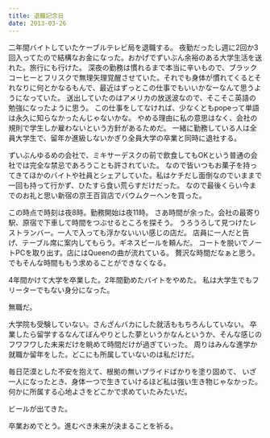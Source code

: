 ```yaml
---
title: 退職記念日
date: 2013-03-26
---
```


二年間バイトしていたケーブルテレビ局を退職する。
夜勤だったし週に2回か3回入ってたので結構なお金になった。おかげでずいぶん余裕のある大学生活を送れた。旅行にも行けた。
深夜の勤務は慣れるまで本当に辛いもので、ブラックコーヒーとフリスクで無理矢理覚醒させていた。それでも身体が慣れてくるとそれなりに何とかなるもんで、最近はずっとこの仕事でもいいかなーなんて思うようになっていた。
送出していたのはアメリカの放送波なので、そこそこ英語の勉強になったように思う。
この仕事をしてなければ、少なくともpopeって単語は永久に知らなかったんじゃないかな。
やめる理由に私の意思はなく、会社の規則で学生しか雇わないという方針があるためだ。
一緒に勤務している人は全員大学生で、留年か進級しないかぎり全員大学の卒業と同時に退社する。

ずいぶんゆるめの会社で、ミキサーデスクの前で飲食してもOKという普通の会社では完全な禁忌であろうことも許されていた。
なので皆いつもお菓子を持ってきてほかのバイトや社員とシェアしていた。私はケチだし面倒なのでいままで一回も持って行かず、ひたすら食い荒らすだけだった。
なので最後くらい今までのお礼と思い新宿の京王百貨店でバウムクーヘンを買った。

この時点で時刻は夜8時。勤務開始は夜11時。
さあ時間が余った。会社の最寄り駅、原宿で下車して時間をつぶせるところを探そう。
うろうろして見つけたレストランバー。一人で入っても浮かないいい感じの店だ。
店員に一人だと告げ、テーブル席に案内してもらう。ギネスビールを頼んだ。
コートを脱いでノートPCを取り出す。店にはQueenの曲が流れている。
贅沢な時間だなぁと思う。でもそんな時間ももう求めることができなくなる。

4年間かけて大学を卒業した。2年間勤めたバイトをやめた。
私は大学生でもフリーターでもない身分になった。

無職だ。

大学院も受験していない。さんざんバカにした就活ももちろんしていない。
卒業したら留学するなんてぼんやりとした夢というかなんというか、そんな感じのフワフワした未来だけを眺めて時間だけが過ぎていった。
周りはみんな進学か就職か留年をした。どこにも所属していないのは私だけだ。

毎日茫漠とした不安を抱えて、根拠の無いプライドばかりを塗り固めて、
いざ一人になったとき、身体一つで生きていけるほど私は強い生き物じゃなかった。
何かに所属する心地よさをどこかで求めていたみたいだ。

ビールが出てきた。

卒業おめでとう。進むべき未来が決まることを祈る。
